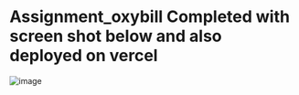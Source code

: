 # Assignment_oxybill Completed with screen shot below and also deployed on vercel

![image](https://github.com/Ayush9040/Assignment_oxybill/assets/68855277/f0b4b6f6-c9b5-4db3-803d-0644a6ad7672)


